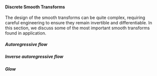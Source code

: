 #### Discrete Smooth Transforms

The design of the smooth transforms can be quite complex, requiring careful engineering to ensure they remain invertible and differentiable. In this section, we discuss some of the most important smooth transforms found in application.

##### Autoregressive flow

##### Inverse autoregressive flow

##### Glow

